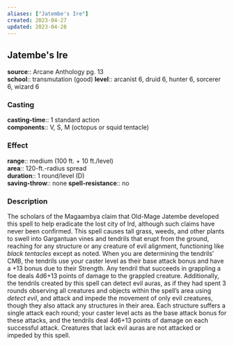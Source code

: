 ```yaml
---
aliases: ["Jatembe's Ire"]
created: 2023-04-27
updated: 2023-04-28
---
```


## Jatembe's Ire

**source**:: Arcane Anthology pg. 13  
**school**:: transmutation (good)
**level**:: arcanist 6, druid 6, hunter 6, sorcerer 6, wizard 6

### Casting

**casting-time**:: 1 standard action  
**components**:: V, S, M (octopus or squid tentacle)

### Effect

**range**:: medium (100 ft. + 10 ft./level)  
**area**:: 120-ft.-radius spread  
**duration**:: 1 round/level (D)  
**saving-throw**:: none
**spell-resistance**:: no

### Description

The scholars of the Magaambya claim that Old-Mage Jatembe developed this spell to help eradicate the lost city of Ird, although such claims have never been confirmed. This spell causes tall grass, weeds, and other plants to swell into Gargantuan vines and tendrils that erupt from the ground, reaching for any structure or any creature of evil alignment, functioning like *black tentacles* except as noted. When you are determining the tendrils’ CMB, the tendrils use your caster level as their base attack bonus and have a +13 bonus due to their Strength. Any tendril that succeeds in grappling a foe deals 4d6+13 points of damage to the grappled creature. Additionally, the tendrils created by this spell can detect evil auras, as if they had spent 3 rounds observing all creatures and objects within the spell’s area using *detect evil*, and attack and impede the movement of only evil creatures, though they also attack any structures in their area. Each structure suffers a single attack each round; your caster level acts as the base attack bonus for these attacks, and the tendrils deal 4d6+13 points of damage on each successful attack. Creatures that lack evil auras are not attacked or impeded by this spell.
